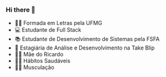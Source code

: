 ### Hi there 👋
- 👩‍🎓 Formada em Letras pela UFMG
- 💻 Estudante de Full Stack
- 📚 Estudante de Desenvolvimento de Sistemas  pela FSFA
- 🔭 Estagiária de Análise e Desenvolvimento na Take Blip
- 👩‍👦 Mãe do Ricardo
- 🧘‍♀️ Hábitos  Saudáveis
- 🏋️‍♀️ Musculação
